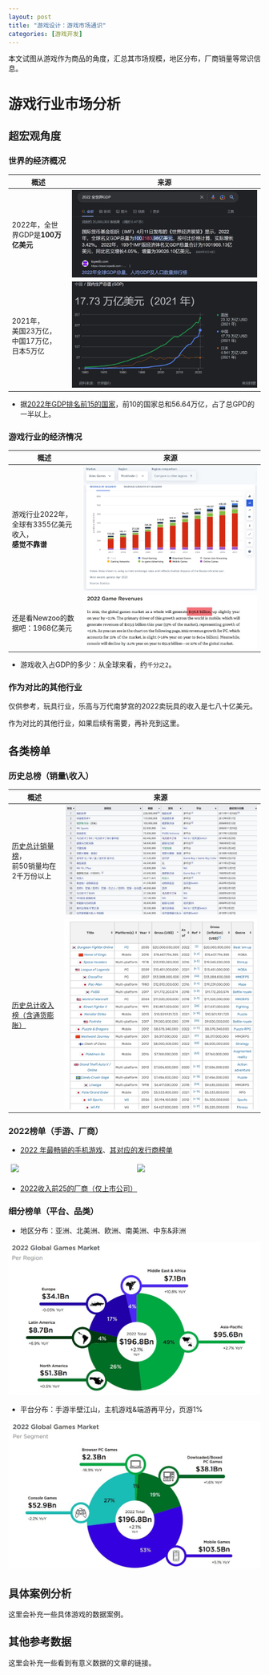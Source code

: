 ```yaml
---
layout: post
title: "游戏设计：游戏市场通识"
categories: [游戏开发]
---
```


本文试图从游戏作为商品的角度，汇总其市场规模，地区分布，厂商销量等常识信息。


# 游戏行业市场分析


## 超宏观角度


### 世界的经济概况

|概述|来源|
|--|--|
|2022年，全世界GDP是**100万亿美元**|![](/assets/img/others/game_market/gdp_total.jpg)|
|2021年，<br>美国23万亿，<br>中国17万亿，<br>日本5万亿|![](/assets/img/others/game_market/gdp.jpg)|

+ 据[2022年GDP排名前15的国家](https://globalpeoservices.com/top-15-countries-by-gdp-in-2022/)，前10的国家总和56.64万亿，占了总GPD的一半以上。


### 游戏行业的经济情况

|概述|来源|
|--|--|
|游戏行业2022年，全球有3355亿美元收入，<br>**感觉不靠谱**|![](/assets/img/others/game_market/game_market.jpg)|
|还是看Newzoo的数据吧：1968亿美元|![](/assets/img/others/game_market/newzoo.jpg)|

+ 游戏收入占GDP的多少：从全球来看，约`千分之2`。


### 作为对比的其他行业

仅供参考，玩具行业，乐高与万代南梦宫的2022卖玩具的收入是七八十亿美元。

作为对比的其他行业，如果后续有需要，再补充到这里。


## 各类榜单


### 历史总榜（销量\收入）

|概述|来源|
|--|--|
|[历史总计销量榜](https://en.wikipedia.org/wiki/List_of_best-selling_video_games)，<br>前50销量均在2千万份以上|![](/assets/img/others/game_market/game_sales_2.jpg)|
|[历史总计收入榜（含通货膨胀）](https://vgsales.fandom.com/wiki/List_of_highest-grossing_video_games)|![](/assets/img/others/game_market/game_sales.jpg)|


### 2022榜单（手游、厂商）

+ [2022 年最畅销的手机游戏](https://mobilegamer.biz/2022s-top-grossing-mobile-games-honor-of-kings-pubg-mobile-genshin-impact-and-more/)、[其对应的发行商榜单](https://mobilegamer.biz/2022s-top-grossing-mobile-game-publishers/)

<style>
  .row {
  display: flex;
}

.column {
  flex: 33.33%;
  padding: 5px;
}
</style>

<div class="row">
  <div class="column">
    <img style="width:100%"
          src="https://i0.wp.com/mobilegamer.biz/wp-content/uploads/2023/01/2022s-top-grossing-games.jpg" >
  </div>
  <div class="column">
    <img style="width:100%"
          src="https://i0.wp.com/mobilegamer.biz/wp-content/uploads/2023/01/2022-top-grossing-publishers-1.jpg" >
  </div>
</div>

+ [2022收入前25的厂商（仅上市公司）](https://newzoo.com/resources/rankings/top-25-companies-game-revenues)


### 细分榜单（平台、品类）

+ 地区分布：亚洲、北美洲、欧洲、南美洲、中东&非洲

![](/assets/img/others/game_market/region.jpg)

+ 平台分布：手游半壁江山，主机游戏&端游再平分，页游1%

![](/assets/img/others/game_market/game_kind.jpg)


## 具体案例分析

这里会补充一些具体游戏的数据案例。


## 其他参考数据

这里会补充一些看到有意义数据的文章的链接。
